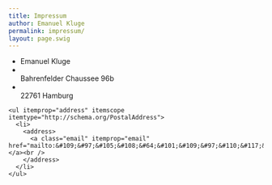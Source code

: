 ```yaml
---
title: Impressum
author: Emanuel Kluge
permalink: impressum/
layout: page.swig
---
```

<div id="hcard-Emanuel-Kluge" class="vcard">
  <div id="hcard-Emanuel-Kluge" class="vcard">
    <ul>
      <li itemscope itemtype="http://schema.org/Person">
        <span class="fn" itemprop="name">Emanuel Kluge</span>
      </li>
      <li itemprop="address" itemscope itemtype="http://schema.org/PostalAddress">
        <span class="street-address" itemprop="streetAddress"><br /> Bahrenfelder Chaussee 96b<br /> </span>
      </li>
      <li itemprop="address" itemscope itemtype="http://schema.org/PostalAddress">
        <span class="adr"><br /> <span class="postal-code" itemprop="postalCode">22761</span> <span class="locality" itemprop="addressLocality">Hamburg</span><br /> </span>
      </li>
    </ul>
    
    <ul itemprop="address" itemscope itemtype="http://schema.org/PostalAddress">
      <li>
        <address>
          <a class="email" itemprop="email" href="mailto:&#109;&#97;&#105;&#108;&#64;&#101;&#109;&#97;&#110;&#117;&#101;&#108;&#45;&#107;&#108;&#117;&#103;&#101;&#46;&#100;&#101;">&#109;&#97;&#105;&#108;&#64;&#101;&#109;&#97;&#110;&#117;&#101;&#108;&#45;&#107;&#108;&#117;&#103;&#101;&#46;&#100;&#101;</a><br />
        </address>
      </li>
    </ul>
  </div>
</div>
